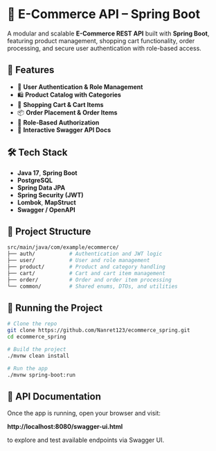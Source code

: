 # 🛒 E-Commerce API – Spring Boot

A modular and scalable **E-Commerce REST API** built with **Spring Boot**, featuring product management, shopping cart functionality, order processing, and secure user authentication with role-based access.

## 🚀 Features

- 👤 **User Authentication & Role Management**
- 🛍️ **Product Catalog with Categories**
- 🧺 **Shopping Cart & Cart Items**
- 📦 **Order Placement & Order Items**
- 🔐 **Role-Based Authorization**
- 📖 **Interactive Swagger API Docs**

## 🛠️ Tech Stack

- **Java 17**, **Spring Boot**
- **PostgreSQL**
- **Spring Data JPA**
- **Spring Security (JWT)**
- **Lombok**, **MapStruct**
- **Swagger / OpenAPI**

## 📂 Project Structure

```bash
src/main/java/com/example/ecommerce/
├── auth/           # Authentication and JWT logic
├── user/           # User and role management
├── product/        # Product and category handling
├── cart/           # Cart and cart item management
├── order/          # Order and order item processing
└── common/         # Shared enums, DTOs, and utilities
```

## 🧪 Running the Project
```bash
# Clone the repo
git clone https://github.com/Nanret123/ecommerce_spring.git
cd ecommerce_spring

# Build the project
./mvnw clean install

# Run the app
./mvnw spring-boot:run
```

## 📖 API Documentation
Once the app is running, open your browser and visit:

**http://localhost:8080/swagger-ui.html**

to explore and test available endpoints via Swagger UI.
